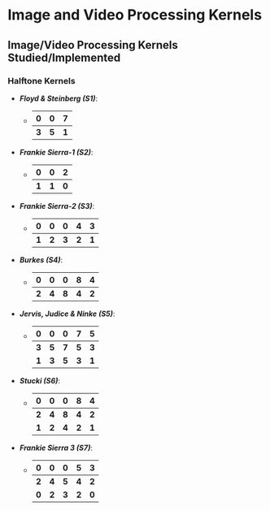 # Image and Video Processing Kernels

## Image/Video Processing Kernels Studied/Implemented

### Halftone Kernels

  * **_Floyd & Steinberg (S1)_**:
  
    * | **0** | **0** | **7** |
      |-------|-------|-------|
      | **3** | **5** | **1** |
      
  * **_Frankie Sierra-1 (S2)_**:
  
    * | **0** | **0** | **2** |
      |-------|-------|-------|
      | **1** | **1** | **0** |
      
  * **_Frankie Sierra-2 (S3)_**:
  
    * | **0** | **0** | **0** | **4** | **3** |
      |-------|-------|-------|-------|-------|
      | **1** | **2** | **3** | **2** | **1** |
      
  * **_Burkes (S4)_**:
  
    * | **0** | **0** | **0** | **8** | **4** |
      |-------|-------|-------|-------|-------|
      | **2** | **4** | **8** | **4** | **2** |
      
  * **_Jervis, Judice & Ninke (S5)_**:
  
    * | **0** | **0** | **0** | **7** | **5** |
      |-------|-------|-------|-------|-------|
      | **3** | **5** | **7** | **5** | **3** |
      | **1** | **3** | **5** | **3** | **1** |
 
  * **_Stucki (S6)_**:
  
    * | **0** | **0** | **0** | **8** | **4** |
      |-------|-------|-------|-------|-------|
      | **2** | **4** | **8** | **4** | **2** |
      | **1** | **2** | **4** | **2** | **1** |
 
  * **_Frankie Sierra 3 (S7)_**:
  
    * | **0** | **0** | **0** | **5** | **3** |
      |-------|-------|-------|-------|-------|
      | **2** | **4** | **5** | **4** | **2** |
      | **0** | **2** | **3** | **2** | **0** |
